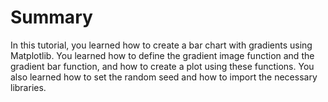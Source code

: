 # Summary

In this tutorial, you learned how to create a bar chart with gradients using Matplotlib. You learned how to define the gradient image function and the gradient bar function, and how to create a plot using these functions. You also learned how to set the random seed and how to import the necessary libraries.
